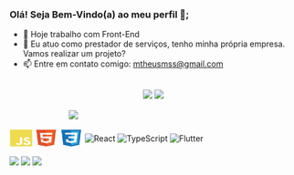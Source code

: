 ### Olá! Seja Bem-Vindo(a) ao meu <strong>perfil</strong> 👋;

- 🔭 Hoje trabalho com Front-End
- 💬 Eu atuo como prestador de serviços, tenho minha própria empresa. Vamos realizar um projeto?
- 📫 Entre em contato comigo: mtheusmss@gmail.com
  <br><br>
<div align="center">
  <a href="https://github.com/kain-prog"></a>
  <img height="180em" src="https://camo.githubusercontent.com/c460d8cc66f5c9003bdbb6f987743e721dba432fa24dc072d41df1ad9a8e13a0/68747470733a2f2f6769746875622d726561646d652d73746174732e76657263656c2e6170702f6170693f757365726e616d653d4d797374312d446576312673686f775f69636f6e733d74727565267468656d653d6461726b26696e636c7564655f616c6c5f636f6d6d6974733d7472756526636f756e745f707269766174653d74727565" data-canonical-src="https://github-readme-stats.vercel.app/api?username=kain-prog&amp;show_icons=true&amp;theme=dark&amp;include_all_commits=true&amp;count_private=true" style="max-width: 100%;">
  <img height="180em" src="https://camo.githubusercontent.com/a6c376b390b1816a783c81d81fb0333e9b2170bffe6fb2bffdd354abad1cd2f2/68747470733a2f2f6769746875622d726561646d652d73746174732e76657263656c2e6170702f6170692f746f702d6c616e67732f3f757365726e616d653d4d797374312d44657631266c61796f75743d636f6d70616374266c616e67735f636f756e743d3136267468656d653d6461726b" data-canonical-src="https://github-readme-stats.vercel.app/api/top-langs/?username=kain-prog&amp;layout=compact&amp;langs_count=16&amp;theme=dark" style="max-width: 100%;">
</div>
  
<div style="display: inline_block"><br>
  <img src="https://raw.githubusercontent.com/MicaelliMedeiros/micaellimedeiros/master/image/computer-illustration.png" min-width="400px" max-width="400px" width="400px"     align="right">
  <br><br>
    <img align="center" alt="JS" height="30" width="40" src="https://raw.githubusercontent.com/devicons/devicon/master/icons/javascript/javascript-plain.svg">
  <img align="center" alt="HTML" height="30" width="40" src="https://raw.githubusercontent.com/devicons/devicon/master/icons/html5/html5-original.svg">
  <img align="center" alt="CSS" height="30" width="40" src="https://raw.githubusercontent.com/devicons/devicon/master/icons/css3/css3-original.svg">
  <img align="center" alt="React" height="30" width="40" src="https://cdn.jsdelivr.net/gh/devicons/devicon/icons/react/react-original.svg">
  <img align="center" alt="TypeScript" height="30" width="40" src="https://cdn.jsdelivr.net/gh/devicons/devicon/icons/typescript/typescript-original.svg">
  <img align="center" alt="Flutter" height="30" width="60" src = "https://cdn.jsdelivr.net/gh/devicons/devicon/icons/nodejs/nodejs-original.svg">
</div>
  <br>
  <div>
    <a href="https://www.instagram.com/kain_prog" target="_blank"><img src="https://img.shields.io/badge/-Instagram-%23E4405F?style=for-the-badge&logo=instagram&logoColor=white" target="_blank"></a>
  <a href = "mailto:mtheusmss@gmail.com"><img src="https://img.shields.io/badge/-Gmail-%23333?style=for-the-badge&logo=gmail&logoColor=white" target="_blank"></a>
  <a href="https://www.linkedin.com/in/kain-dev/" target="_blank"><img src="https://img.shields.io/badge/-LinkedIn-%230077B5?style=for-the-badge&logo=linkedin&logoColor=white" target="_blank"></a>
</div>
  
  ##

